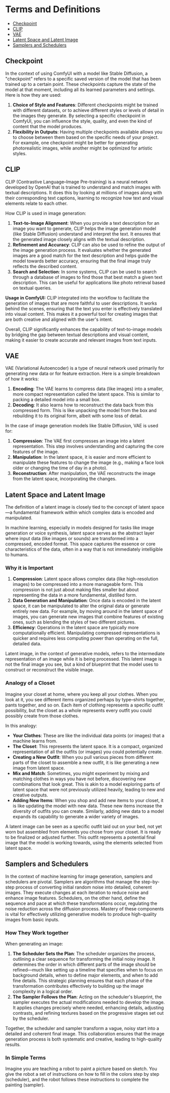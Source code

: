 # Terms and Definitions

- [Checkpoint](#checkpoint)
- [CLIP](#clip)
- [VAE](#vae)
- [Latent Space and Latent Image](#latent-space-and-latent-image)
- [Samplers and Schedulers](#samplers-and-schedulers)

## Checkpoint

In the context of using ComfyUI with a model like Stable Diffusion, a "checkpoint" refers to a specific saved version of the model that has been trained up to a certain point. These checkpoints capture the state of the model at that moment, including all its learned parameters and settings. Here is how they are used:

1. **Choice of Style and Features**: Different checkpoints might be trained with different datasets, or to achieve different styles or levels of detail in the images they generate. By selecting a specific checkpoint in ComfyUI, you can influence the style, quality, and even the kind of content that the model produces.
2. **Flexibility in Outputs**: Having multiple checkpoints available allows you to choose between them based on the specific needs of your project. For example, one checkpoint might be better for generating photorealistic images, while another might be optimized for artistic styles.

## CLIP

CLIP (Contrastive Language–Image Pre-training) is a neural network developed by OpenAI that is trained to understand and match images with textual descriptions. It does this by looking at millions of images along with their corresponding text captions, learning to recognize how text and visual elements relate to each other.

How CLIP is used in image generation:

1. **Text-to-Image Alignment**: When you provide a text description for an image you want to generate, CLIP helps the image generation model (like Stable Diffusion) understand and interpret the text. It ensures that the generated image closely aligns with the textual description.
2. **Refinement and Accuracy**: CLIP can also be used to refine the output of the image generation process. It evaluates whether the generated images are a good match for the text description and helps guide the model towards better accuracy, ensuring that the final image truly reflects the described content.
3. **Search and Selection**: In some systems, CLIP can be used to search through a database of images to find those that best match a given text description. This can be useful for applications like photo retrieval based on textual queries.

**Usage in ComfyUI:** CLIP integrated into the workflow to facilitate the generation of images that are more faithful to user descriptions. It works behind the scenes, ensuring that the text you enter is effectively translated into visual content. This makes it a powerful tool for creating images that are both creative and aligned with the user's intent.

Overall, CLIP significantly enhances the capability of text-to-image models by bridging the gap between textual descriptions and visual content, making it easier to create accurate and relevant images from text inputs.

## VAE

VAE (Variational Autoencoder) is a type of neural network used primarily for generating new data or for feature extraction. Here is a simple breakdown of how it works:

1. **Encoding**: The VAE learns to compress data (like images) into a smaller, more compact representation called the latent space. This is similar to packing a detailed model into a small box.
2. **Decoding**: It also learns how to reconstruct the data back from this compressed form. This is like unpacking the model from the box and rebuilding it to its original form, albeit with some loss of detail.

In the case of image generation models like Stable Diffusion, VAE is used for:

1. **Compression**: The VAE first compresses an image into a latent representation. This step involves understanding and capturing the core features of the image.
2. **Manipulation**: In the latent space, it is easier and more efficient to manipulate these features to change the image (e.g., making a face look older or changing the time of day in a photo).
3. **Reconstruction**: After manipulation, the VAE reconstructs the image from the latent space, incorporating the changes.

## Latent Space and Latent Image

The definition of a latent image is closely tied to the concept of latent space—a fundamental framework within which complex data is encoded and manipulated.

In machine learning, especially in models designed for tasks like image generation or voice synthesis, latent space serves as the abstract layer where input data (like images or sounds) are transformed into a compressed, encoded format. This space captures the essence or core characteristics of the data, often in a way that is not immediately intelligible to humans.

### Why it is Important

1. **Compression**: Latent space allows complex data (like high-resolution images) to be compressed into a more manageable form. This compression is not just about making files smaller but about representing the data in a more fundamental, distilled form.
2. **Data Generation and Manipulation**: Once data is encoded in the latent space, it can be manipulated to alter the original data or generate entirely new data. For example, by moving around in the latent space of images, you can generate new images that combine features of existing ones, such as blending the styles of two different pictures.
3. **Efficiency**: Operations in the latent space are typically more computationally efficient. Manipulating compressed representations is quicker and requires less computing power than operating on the full, detailed data.

Latent image, in the context of generative models, refers to the intermediate representation of an image while it is being processed. This latent image is not the final image you see, but a kind of blueprint that the model uses to construct or reconstruct the visible image.

### Analogy of a Closet

Imagine your closet at home, where you keep all your clothes. When you look at it, you see different items organized perhaps by type–shirts together, pants together, and so on. Each item of clothing represents a specific outfit possibility, but the closet as a whole represents every outfit you could possibly create from those clothes.

In this analogy:

- **Your Clothes**: These are like the individual data points (or images) that a machine learns from.
- **The Closet**: This represents the latent space. It is a compact, organized representation of all the outfits (or images) you could potentially create.
- **Creating a New Outfit**: When you pull various pieces from different parts of the closet to assemble a new outfit, it is like generating a new image from latent space.
- **Mix and Match**: Sometimes, you might experiment by mixing and matching clothes in ways you have not before, discovering new combinations that look great. This is akin to a model exploring parts of latent space that were not previously utilized heavily, leading to new and creative outputs.
- **Adding New Items**: When you shop and add new items to your closet, it is like updating the model with new data. These new items increase the diversity of outfits you can create. Similarly, adding new data to a model expands its capability to generate a wider variety of images.

A latent image can be seen as a specific outfit laid out on your bed, not yet worn but assembled from elements you chose from your closet. It is ready to be finalized or adjusted further. This outfit represents a potential final image that the model is working towards, using the elements selected from latent space.

## Samplers and Schedulers

In the context of machine learning for image generation, samplers and schedulers are pivotal. Samplers are algorithms that manage the step-by-step process of converting initial random noise into detailed, coherent images. They execute changes at each iteration to reduce noise and enhance image features. Schedulers, on the other hand, define the sequence and pace at which these transformations occur, regulating the noise reduction across the diffusion process. Mastery of these components is vital for effectively utilizing generative models to produce high-quality images from basic inputs.

### How They Work together

When generating an image:

1. **The Scheduler Sets the Plan**: The scheduler organizes the process, outlining a clear sequence for transforming the initial noisy image. It determines the order in which different parts of the image should be refined—much like setting up a timeline that specifies when to focus on background details, when to define major elements, and when to add fine details. This strategic planning ensures that each phase of the transformation contributes effectively to building up the image complexity in a logical order.
2. **The Sampler Follows the Plan**: Acting on the scheduler's blueprint, the sampler executes the actual modifications needed to develop the image. It applies changes precisely where needed, enhancing details, adjusting contrasts, and refining textures based on the progressive stages set out by the scheduler.

Together, the scheduler and sampler transform a vague, noisy start into a detailed and coherent final image. This collaboration ensures that the image generation process is both systematic and creative, leading to high-quality results.

### In Simple Terms

Imagine you are teaching a robot to paint a picture based on sketch. You give the robot a set of instructions on how to fill in the colors step by step (scheduler), and the robot follows these instructions to complete the painting (sampler).
